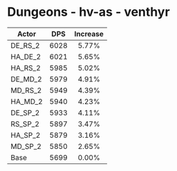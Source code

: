 # Dungeons - hv-as - venthyr
| Actor | DPS | Increase |
|---|:---:|:---:|
|DE_RS_2|6028|5.77%|
|HA_DE_2|6021|5.65%|
|HA_RS_2|5985|5.02%|
|DE_MD_2|5979|4.91%|
|MD_RS_2|5949|4.39%|
|HA_MD_2|5940|4.23%|
|DE_SP_2|5933|4.11%|
|RS_SP_2|5897|3.47%|
|HA_SP_2|5879|3.16%|
|MD_SP_2|5850|2.65%|
|Base|5699|0.00%|

